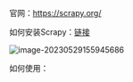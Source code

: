 官网：https://scrapy.org/

如何安装Scrapy：[链接](https://geek-docs.com/scrapy/scrapy-tutorials/download-and-install-scrapy.html#:~:text=%E5%90%84%E7%A7%8D%E9%9C%80%E6%B1%82%E3%80%82-,Scrapy%20%E4%B8%8B%E8%BD%BD%E4%B8%8E%E5%AE%89%E8%A3%85%E2%80%93%20%E5%88%A9%E7%94%A8Anaconda%E7%AE%80%E5%8D%95%E5%AE%89%E8%A3%85Scrapy%E6%A1%86%E6%9E%B6,4%20%E6%88%96%E6%9B%B4%E9%AB%98%E7%89%88%E6%9C%AC%E3%80%82&text=%E6%B5%8B%E8%AF%95%20scrapy%20%E5%AE%89%E8%A3%85%E6%98%AF%E5%90%A6%E6%88%90%E5%8A%9F,%E7%AA%97%E5%8F%A3%E8%BE%93%E5%85%A5%20scrapy%20%E5%9B%9E%E8%BD%A6%E3%80%82)

![image-20230529155945686](https://cdn.jsdelivr.net/gh/lsyhahaha/Mytypora/img/202305291559023.png)

如何使用：